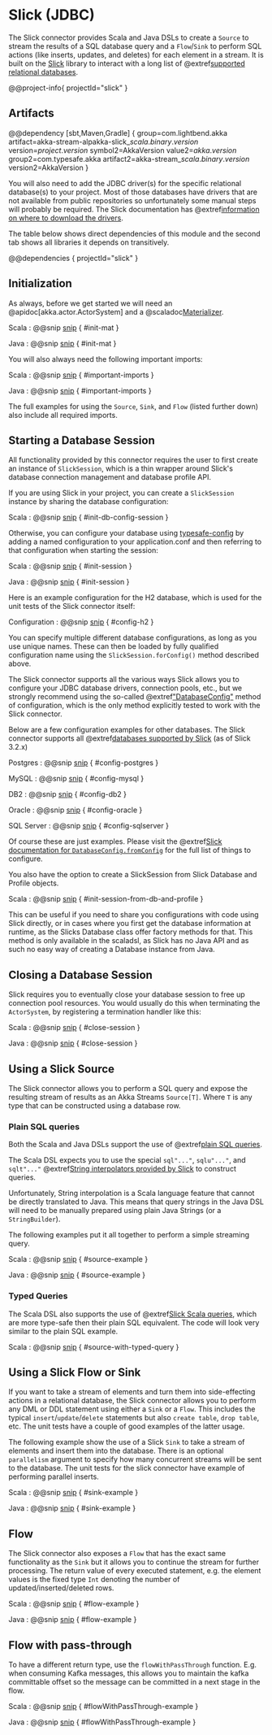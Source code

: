 # Slick (JDBC)

The Slick connector provides Scala and Java DSLs to create a `Source` to stream the results of a SQL database query and a `Flow`/`Sink` to perform SQL actions (like inserts, updates, and deletes) for each element in a stream. It is built on the [Slick](https://scala-slick.org/) library to interact with a long list of @extref[supported relational databases](slick:supported-databases.html).

@@project-info{ projectId="slick" }

## Artifacts

@@dependency [sbt,Maven,Gradle] {
  group=com.lightbend.akka
  artifact=akka-stream-alpakka-slick_$scala.binary.version$
  version=$project.version$
  symbol2=AkkaVersion
  value2=$akka.version$
  group2=com.typesafe.akka
  artifact2=akka-stream_$scala.binary.version$
  version2=AkkaVersion
}

You will also need to add the JDBC driver(s) for the specific relational database(s) to your project. Most of those databases have drivers that are not available from public repositories so unfortunately some manual steps will probably be required. The Slick documentation has @extref[information on where to download the drivers](slick:supported-databases.html).

The table below shows direct dependencies of this module and the second tab shows all libraries it depends on transitively.

@@dependencies { projectId="slick" }


## Initialization

As always, before we get started we will need an @apidoc[akka.actor.ActorSystem] and a @scaladoc[Materializer](akka.stream.Materializer).

Scala
: @@snip [snip](/slick/src/test/scala/docs/scaladsl/SlickSpec.scala) { #init-mat }

Java
: @@snip [snip](/slick/src/test/java/docs/javadsl/SlickTest.java) { #init-mat }

You will also always need the following important imports:

Scala
: @@snip [snip](/slick/src/test/scala/docs/scaladsl/DocSnippets.scala) { #important-imports }

Java
: @@snip [snip](/slick/src/test/java/docs/javadsl/DocSnippetSource.java) { #important-imports }

The full examples for using the `Source`, `Sink`, and `Flow` (listed further down) also include all required imports.

## Starting a Database Session

All functionality provided by this connector requires the user to first create an instance of `SlickSession`, which is a thin wrapper around Slick's database connection management and database profile API.

If you are using Slick in your project, you can create a `SlickSession` instance by sharing the database configuration:

Scala
: @@snip [snip](/slick/src/test/scala/docs/scaladsl/SlickSpec.scala) { #init-db-config-session }

Otherwise, you can configure your database using [typesafe-config](https://github.com/typesafehub/config) by adding a named configuration to your application.conf and then referring to that configuration when starting the session:

Scala
: @@snip [snip](/slick/src/test/scala/docs/scaladsl/SlickSpec.scala) { #init-session }

Java
: @@snip [snip](/slick/src/test/java/docs/javadsl/SlickTest.java) { #init-session }

Here is an example configuration for the H2 database, which is used for the unit tests of the Slick connector itself:

Configuration
: @@snip [snip](/slick/src/test/resources/application.conf) { #config-h2 }

You can specify multiple different database configurations, as long as you use unique names. These can then be loaded by fully qualified configuration name using the `SlickSession.forConfig()` method described above.

The Slick connector supports all the various ways Slick allows you to configure your JDBC database drivers, connection pools, etc., but we strongly recommend using the so-called @extref["DatabaseConfig"](slick:database.html#databaseconfig) method of configuration, which is the only method explicitly tested to work with the Slick connector.

Below are a few configuration examples for other databases. The Slick connector supports all @extref[databases supported by Slick](slick:supported-databases.html) (as of Slick 3.2.x)

Postgres
: @@snip [snip](/slick/src/test/resources/application.conf) { #config-postgres }

MySQL
: @@snip [snip](/slick/src/test/resources/application.conf) { #config-mysql }

DB2
: @@snip [snip](/slick/src/test/resources/application.conf) { #config-db2 }

Oracle
: @@snip [snip](/slick/src/test/resources/application.conf) { #config-oracle }

SQL Server
: @@snip [snip](/slick/src/test/resources/application.conf) { #config-sqlserver }

Of course these are just examples. Please visit the @extref[Slick documentation for `DatabaseConfig.fromConfig`](slick:api/index.html#slick.jdbc.JdbcBackend$DatabaseFactoryDef@forConfig(String,Config,Driver,ClassLoader%29:Database)) for the full list of things to configure.

You also have the option to create a SlickSession from Slick Database and Profile objects.

Scala
:  @@snip [snip](/slick/src/test/scala/docs/scaladsl/SlickSpec.scala) { #init-session-from-db-and-profile }

This can be useful if you need to share you configurations with code using Slick directly, or in cases where you first get the database information at runtime, as the Slicks Database class offer factory methods for that. This method is only available in the scaladsl, as Slick has no Java API and as such no easy way of creating a Database instance from Java.

## Closing a Database Session

Slick requires you to eventually close your database session to free up connection pool resources. You would usually do this when terminating the `ActorSystem`, by registering a termination handler like this:

Scala
: @@snip [snip](/slick/src/test/scala/docs/scaladsl/SlickSpec.scala) { #close-session }

Java
: @@snip [snip](/slick/src/test/java/docs/javadsl/SlickTest.java) { #close-session }

## Using a Slick Source

The Slick connector allows you to perform a SQL query and expose the resulting stream of results as an Akka Streams `Source[T]`. Where `T` is any type that can be constructed using a database row.

### Plain SQL queries

Both the Scala and Java DSLs support the use of @extref[plain SQL queries](slick:concepts.html#plain-sql-statements).

The Scala DSL expects you to use the special `sql"..."`, `sqlu"..."`, and `sqlt"..."` @extref[String interpolators provided by Slick](slick:sql.html#string-interpolation) to construct queries.

Unfortunately, String interpolation is a Scala language feature that cannot be directly translated to Java. This means that query strings in the Java DSL will need to be manually prepared using plain Java Strings (or a `StringBuilder`).

The following examples put it all together to perform a simple streaming query.

Scala
: @@snip [snip](/slick/src/test/scala/docs/scaladsl/DocSnippets.scala) { #source-example }

Java
: @@snip [snip](/slick/src/test/java/docs/javadsl/DocSnippetSource.java) { #source-example }


### Typed Queries

The Scala DSL also supports the use of @extref[Slick Scala queries](slick:concepts.html#scala-queries), which are more type-safe then their plain SQL equivalent. The code will look very similar to the plain SQL example.

Scala
: @@snip [snip](/slick/src/test/scala/docs/scaladsl/DocSnippets.scala) { #source-with-typed-query }


## Using a Slick Flow or Sink

If you want to take a stream of elements and turn them into side-effecting actions in a relational database, the Slick connector allows you to perform any DML or DDL statement using either a `Sink` or a `Flow`. This includes the typical `insert`/`update`/`delete` statements but also `create table`, `drop table`, etc. The unit tests have a couple of good examples of the latter usage.

The following example show the use of a Slick `Sink` to take a stream of elements and insert them into the database. There is an optional `parallelism` argument to specify how many concurrent streams will be sent to the database. The unit tests for the slick connector have example of performing parallel inserts.

Scala
: @@snip [snip](/slick/src/test/scala/docs/scaladsl/DocSnippets.scala) { #sink-example }

Java
: @@snip [snip](/slick/src/test/java/docs/javadsl/DocSnippetSink.java) { #sink-example }


## Flow

The Slick connector also exposes a `Flow` that has the exact same functionality as the `Sink` but it allows you to continue the stream for further processing. The return value of every executed statement, e.g. the element values is the fixed type `Int` denoting the number of updated/inserted/deleted rows.

Scala
: @@snip [snip](/slick/src/test/scala/docs/scaladsl/DocSnippets.scala) { #flow-example }

Java
: @@snip [snip](/slick/src/test/java/docs/javadsl/DocSnippetFlow.java) { #flow-example }


## Flow with pass-through

To have a different return type, use the `flowWithPassThrough` function.
E.g. when consuming Kafka messages, this allows you to maintain the kafka committable offset so the message can be committed in a next stage in the flow.

Scala
: @@snip [snip](/slick/src/test/scala/docs/scaladsl/DocSnippets.scala) { #flowWithPassThrough-example }

Java
: @@snip [snip](/slick/src/test/java/docs/javadsl/DocSnippetFlowWithPassThrough.java) { #flowWithPassThrough-example }
